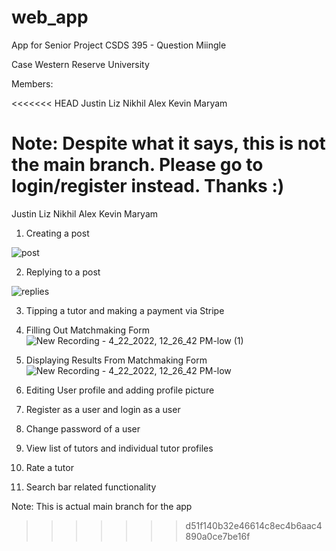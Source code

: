 # web_app

App for Senior Project CSDS 395 - Question Miingle

Case Western Reserve University

Members:

<<<<<<< HEAD
Justin
Liz
Nikhil
Alex
Kevin
Maryam

Note: Despite what it says, this is not the main branch. Please go to login/register instead. Thanks :)
=======
Justin Liz Nikhil Alex Kevin Maryam

1) Creating a post

![post](https://user-images.githubusercontent.com/63173552/164759813-0e455d24-7923-4c13-8e22-4137ef04dbae.gif)

2) Replying to a post

![replies](https://user-images.githubusercontent.com/63173552/164759833-9ea268d1-4f8a-45a9-ba55-4f6790395e9c.gif)

3) Tipping a tutor and making a payment via Stripe

4) Filling Out Matchmaking Form ![New Recording - 4_22_2022, 12_26_42 PM-low (1)](https://user-images.githubusercontent.com/59985464/164763871-fade3c7b-f16d-421a-9c5f-64ee511c6bce.gif)


5) Displaying Results From Matchmaking Form![New Recording - 4_22_2022, 12_26_42 PM-low](https://user-images.githubusercontent.com/59985464/164763860-e006a549-7a82-4e6b-b202-f8ed646c4edc.gif)


6) Editing User profile and adding profile picture
 
7) Register as a user and login as a user

8) Change password of a user

9) View list of tutors and individual tutor profiles

10) Rate a tutor

11) Search bar related functionality



Note: This is actual main branch for the app
>>>>>>> d51f140b32e46614c8ec4b6aac4890a0ce7be16f
